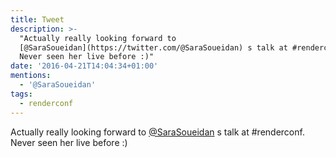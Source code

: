 ```yaml
---
title: Tweet
description: >-
  "Actually really looking forward to
  [@SaraSoueidan](https://twitter.com/@SaraSoueidan) s talk at #renderconf.
  Never seen her live before :)"
date: '2016-04-21T14:04:34+01:00'
mentions:
  - '@SaraSoueidan'
tags:
  - renderconf
---
```

Actually really looking forward to [@SaraSoueidan](https://twitter.com/@SaraSoueidan) s talk at #renderconf. Never seen her live before :)
